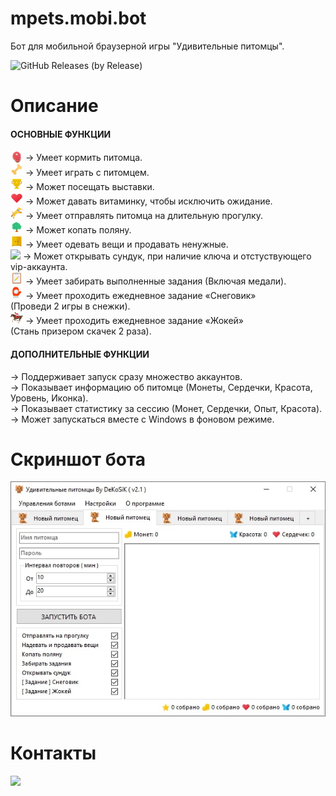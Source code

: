 # mpets.mobi.bot
Бот для мобильной браузерной игры "Удивительные питомцы".

![GitHub Releases (by Release)](https://img.shields.io/github/downloads/dekosik/mpets.mobi.bot/v2.1.1/total?style=social)

# Описание
#### ОСНОВНЫЕ ФУНКЦИИ
<img src="https://raw.githubusercontent.com/dekosik/mpets.mobi.bot/master/mpets.mobi.bot/Resources/meat.png" width="20" style="vertical-align: sub;"/> → Умеет кормить питомца.
<br>
<img src="https://raw.githubusercontent.com/dekosik/mpets.mobi.bot/master/mpets.mobi.bot/Resources/game.png" width="20"> → Умеет играть с питомцем.
<br>
<img src="https://raw.githubusercontent.com/dekosik/mpets.mobi.bot/master/mpets.mobi.bot/Resources/cup.png" width="20"> → Может посещать выставки.
<br>
<img src="https://raw.githubusercontent.com/dekosik/mpets.mobi.bot/master/mpets.mobi.bot/Resources/heart.png" width="20"> → Может давать витаминку, чтобы исключить ожидание.
<br>
<img src="https://raw.githubusercontent.com/dekosik/mpets.mobi.bot/master/mpets.mobi.bot/Resources/travel.png" width="20"> → Умеет отправлять питомца на длительную прогулку.
<br>
<img src="https://raw.githubusercontent.com/dekosik/mpets.mobi.bot/master/mpets.mobi.bot/Resources/garden.png" width="20"> → Может копать поляну.
<br>
<img src="https://raw.githubusercontent.com/dekosik/mpets.mobi.bot/master/mpets.mobi.bot/Resources/chest.png" width="20"> → Умеет одевать вещи и продавать ненужные.
<br>
<img src="https://mpets.mobi/view/image/item/chest1.png" width="20"> → Может открывать сундук, при наличие ключа и отстуствующего vip-аккаунта.
<br>
<img src="https://raw.githubusercontent.com/dekosik/mpets.mobi.bot/master/mpets.mobi.bot/Resources/tasks.png" width="20"> → Умеет забирать выполненные задания (Включая медали).
<br>
<img src="https://raw.githubusercontent.com/dekosik/mpets.mobi.bot/master/mpets.mobi.bot/Resources/charm.png" width="20"> → Умеет проходить ежедневное задание  «Снеговик»
<br>
(Проведи 2 игры в снежки).
<br>
<img src="https://raw.githubusercontent.com/dekosik/mpets.mobi.bot/master/mpets.mobi.bot/Resources/races.png" width="20"> → Умеет проходить ежедневное задание «Жокей»
<br>
(Стань призером скачек 2 раза).

#### ДОПОЛНИТЕЛЬНЫЕ ФУНКЦИИ
→ Поддерживает запуск сразу множество аккаунтов.
<br>
→ Показывает информацию об питомце (Монеты, Сердечки, Красота, Уровень, Иконка).
<br>
→ Показывает статистику за сессию (Монет, Сердечки, Опыт, Красота).
<br>
→ Может запускаться вместе с Windows в фоновом режиме.

# Скриншот бота
![alt скриншот бота](https://raw.githubusercontent.com/dekosik/mpets.mobi.bot/master/mpets.mobi.bot/ScreenHistory/v2.1.jpg)

# Контакты
[<img src="http://i.piccy.info/i9/c742da12d9e139947f50b1343ed51833/1559499216/42803/1321119/mpets_mobi_bot.png" width="400px;">](https://vk.cc/9oWxgt)
